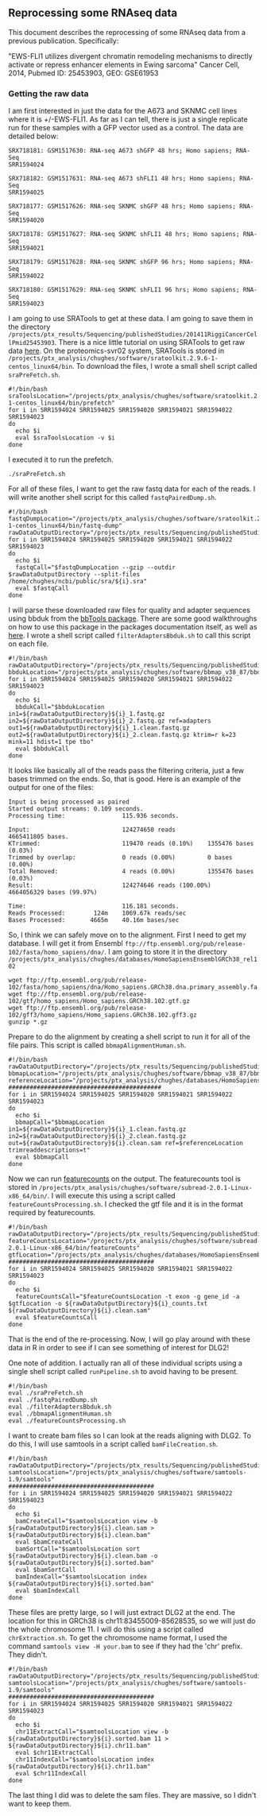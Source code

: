 ## Reprocessing some RNAseq data

This document describes the reprocessing of some RNAseq data from a previous publication. Specifically:

"EWS-FLI1 utilizes divergent chromatin remodeling mechanisms to directly activate or repress enhancer elements in Ewing sarcoma"
Cancer Cell, 2014, Pubmed ID: 25453903, GEO: GSE61953

### Getting the raw data

I am first interested in just the data for the A673 and SKNMC cell lines where it is +/-EWS-FLI1. As far as I can tell, there is just a single replicate run for these samples with a GFP vector used as a control. The data are detailed below:

```
SRX718181: GSM1517630: RNA-seq A673 shGFP 48 hrs; Homo sapiens; RNA-Seq
SRR1594024

SRX718182: GSM1517631: RNA-seq A673 shFLI1 48 hrs; Homo sapiens; RNA-Seq
SRR1594025

SRX718177: GSM1517626: RNA-seq SKNMC shGFP 48 hrs; Homo sapiens; RNA-Seq
SRR1594020

SRX718178: GSM1517627: RNA-seq SKNMC shFLI1 48 hrs; Homo sapiens; RNA-Seq
SRR1594021

SRX718179: GSM1517628: RNA-seq SKNMC shGFP 96 hrs; Homo sapiens; RNA-Seq
SRR1594022

SRX718180: GSM1517629: RNA-seq SKNMC shFLI1 96 hrs; Homo sapiens; RNA-Seq
SRR1594023
```

I am going to use SRATools to get at these data. I am going to save them in the directory `/projects/ptx_results/Sequencing/publishedStudies/201411RiggiCancerCellPmid25453903`. There is a nice little tutorial on using SRATools to get raw data [here](https://www.biostars.org/p/111040/). On the proteomics-svr02 system, SRATools is stored in `/projects/ptx_analysis/chughes/software/sratoolkit.2.9.6-1-centos_linux64/bin`. To download the files, I wrote a small shell script called `sraPreFetch.sh`.

```shell
#!/bin/bash
sraToolsLocation="/projects/ptx_analysis/chughes/software/sratoolkit.2.9.6-1-centos_linux64/bin/prefetch"
for i in SRR1594024 SRR1594025 SRR1594020 SRR1594021 SRR1594022 SRR1594023
do
  echo $i
  eval $sraToolsLocation -v $i
done
```

I executed it to run the prefetch.

```shell
./sraPreFetch.sh
```

For all of these files, I want to get the raw fastq data for each of the reads. I will write another shell script for this called `fastqPairedDump.sh`.

```shell
#!/bin/bash
fastqDumpLocation="/projects/ptx_analysis/chughes/software/sratoolkit.2.9.6-1-centos_linux64/bin/fastq-dump"
rawDataOutputDirectory="/projects/ptx_results/Sequencing/publishedStudies/201411RiggiCancerCellPmid25453903/"
for i in SRR1594024 SRR1594025 SRR1594020 SRR1594021 SRR1594022 SRR1594023
do
  echo $i
  fastqCall="$fastqDumpLocation --gzip --outdir $rawDataOutputDirectory --split-files /home/chughes/ncbi/public/sra/${i}.sra"
  eval $fastqCall
done
```

I will parse these downloaded raw files for quality and adapter sequences using bbduk from the [bbTools package](https://sourceforge.net/projects/bbmap/). There are some good walkthroughs on how to use this package in the packages documentation itself, as well as [here](https://jgi.doe.gov/data-and-tools/bbtools/bb-tools-user-guide/). I wrote a shell script called `filterAdaptersBbduk.sh` to call this script on each file.

```shell
#!/bin/bash
rawDataOutputDirectory="/projects/ptx_results/Sequencing/publishedStudies/201411RiggiCancerCellPmid25453903/"
bbdukLocation="/projects/ptx_analysis/chughes/software/bbmap_v38_87/bbduk.sh"
for i in SRR1594024 SRR1594025 SRR1594020 SRR1594021 SRR1594022 SRR1594023
do
  echo $i
  bbdukCall="$bbdukLocation in1=${rawDataOutputDirectory}${i}_1.fastq.gz in2=${rawDataOutputDirectory}${i}_2.fastq.gz ref=adapters out1=${rawDataOutputDirectory}${i}_1.clean.fastq.gz out2=${rawDataOutputDirectory}${i}_2.clean.fastq.gz ktrim=r k=23 mink=11 hdist=1 tpe tbo"
  eval $bbdukCall
done
```

It looks like basically all of the reads pass the filtering criteria, just a few bases trimmed on the ends. So, that is good. Here is an example of the output for one of the files:

```
Input is being processed as paired
Started output streams: 0.109 seconds.
Processing time:                115.936 seconds.

Input:                          124274650 reads                 4665411805 bases.
KTrimmed:                       119470 reads (0.10%)    1355476 bases (0.03%)
Trimmed by overlap:             0 reads (0.00%)         0 bases (0.00%)
Total Removed:                  4 reads (0.00%)         1355476 bases (0.03%)
Result:                         124274646 reads (100.00%)       4664056329 bases (99.97%)

Time:                           116.181 seconds.
Reads Processed:        124m    1069.67k reads/sec
Bases Processed:       4665m    40.16m bases/sec
```

So, I think we can safely move on to the alignment. First I need to get my database. I will get it from Ensembl `ftp://ftp.ensembl.org/pub/release-102/fasta/homo_sapiens/dna/`. I am going to store it in the directory `/projects/ptx_analysis/chughes/databases/HomoSapiensEnsemblGRCh38_rel102`

```shell
wget ftp://ftp.ensembl.org/pub/release-102/fasta/homo_sapiens/dna/Homo_sapiens.GRCh38.dna.primary_assembly.fa.gz
wget ftp://ftp.ensembl.org/pub/release-102/gtf/homo_sapiens/Homo_sapiens.GRCh38.102.gtf.gz
wget ftp://ftp.ensembl.org/pub/release-102/gff3/homo_sapiens/Homo_sapiens.GRCh38.102.gff3.gz
gunzip *.gz
```

Prepare to do the alignment by creating a shell script to run it for all of the file pairs. This script is called `bbmapAlignmentHuman.sh`.

```shell
#!/bin/bash
rawDataOutputDirectory="/projects/ptx_results/Sequencing/publishedStudies/201411RiggiCancerCellPmid25453903/"
bbmapLocation="/projects/ptx_analysis/chughes/software/bbmap_v38_87/bbmap.sh"
referenceLocation="/projects/ptx_analysis/chughes/databases/HomoSapiensEnsemblGRCh38_rel102/Homo_sapiens.GRCh38.dna.primary_assembly.fa"
###########################################
for i in SRR1594024 SRR1594025 SRR1594020 SRR1594021 SRR1594022 SRR1594023
do
  echo $i
  bbmapCall="$bbmapLocation in1=${rawDataOutputDirectory}${i}_1.clean.fastq.gz in2=${rawDataOutputDirectory}${i}_2.clean.fastq.gz out=${rawDataOutputDirectory}${i}.clean.sam ref=$referenceLocation trimreaddescriptions=t"
  eval $bbmapCall
done
```

Now we can run [featurecounts](http://bioinf.wehi.edu.au/featureCounts/) on the output. The featurecounts tool is stored in `/projects/ptx_analysis/chughes/software/subread-2.0.1-Linux-x86_64/bin/`. I will execute this using a script called `featureCountsProcessing.sh`. I checked the gtf file and it is in the format required by featurecounts.

```shell
#!/bin/bash
rawDataOutputDirectory="/projects/ptx_results/Sequencing/publishedStudies/201411RiggiCancerCellPmid25453903/"
featureCountsLocation="/projects/ptx_analysis/chughes/software/subread-2.0.1-Linux-x86_64/bin/featureCounts"
gtfLocation="/projects/ptx_analysis/chughes/databases/HomoSapiensEnsemblGRCh38_rel102/Homo_sapiens.GRCh38.102.gtf"
#########################################
for i in SRR1594024 SRR1594025 SRR1594020 SRR1594021 SRR1594022 SRR1594023
do
  echo $i
  featureCountsCall="$featureCountsLocation -t exon -g gene_id -a $gtfLocation -o ${rawDataOutputDirectory}${i}_counts.txt ${rawDataOutputDirectory}${i}.clean.sam"
  eval $featureCountsCall
done
```

That is the end of the re-processing. Now, I will go play around with these data in R in order to see if I can see something of interest for DLG2!

One note of addition. I actually ran all of these individual scripts using a single shell script called `runPipeline.sh` to avoid having to be present.

```shell
#!/bin/bash
eval ./sraPreFetch.sh
eval ./fastqPairedDump.sh
eval ./filterAdaptersBbduk.sh
eval ./bbmapAlignmentHuman.sh
eval ./featureCountsProcessing.sh
```

I want to create bam files so I can look at the reads aligning with DLG2. To do this, I will use samtools in a script called `bamFileCreation.sh`. 

```shell
#!/bin/bash
rawDataOutputDirectory="/projects/ptx_results/Sequencing/publishedStudies/201411RiggiCancerCellPmid25453903/"
samtoolsLocation="/projects/ptx_analysis/chughes/software/samtools-1.9/samtools"
#########################################
for i in SRR1594024 SRR1594025 SRR1594020 SRR1594021 SRR1594022 SRR1594023
do
  echo $i
  bamCreateCall="$samtoolsLocation view -b ${rawDataOutputDirectory}${i}.clean.sam > ${rawDataOutputDirectory}${i}.clean.bam"
  eval $bamCreateCall
  bamSortCall="$samtoolsLocation sort ${rawDataOutputDirectory}${i}.clean.bam -o ${rawDataOutputDirectory}${i}.sorted.bam"
  eval $bamSortCall
  bamIndexCall="$samtoolsLocation index ${rawDataOutputDirectory}${i}.sorted.bam"
  eval $bamIndexCall
done
```

These files are pretty large, so I will just extract DLG2 at the end. The location for this in GRCh38 is chr11:83455009-85628535, so we will just do the whole chromosome 11. I will do this using a script called `chrExtraction.sh`. To get the chromosome name format, I used the command `samtools view -H your.bam` to see if they had the 'chr' prefix. They didn't.

```shell
#!/bin/bash
rawDataOutputDirectory="/projects/ptx_results/Sequencing/publishedStudies/201411RiggiCancerCellPmid25453903/"
samtoolsLocation="/projects/ptx_analysis/chughes/software/samtools-1.9/samtools"
#########################################
for i in SRR1594024 SRR1594025 SRR1594020 SRR1594021 SRR1594022 SRR1594023
do
  echo $i
  chr11ExtractCall="$samtoolsLocation view -b ${rawDataOutputDirectory}${i}.sorted.bam 11 > ${rawDataOutputDirectory}${i}.chr11.bam"
  eval $chr11ExtractCall
  chr11IndexCall="$samtoolsLocation index ${rawDataOutputDirectory}${i}.chr11.bam"
  eval $chr11IndexCall
done
```

The last thing I did was to delete the sam files. They are massive, so I didn't want to keep them.




